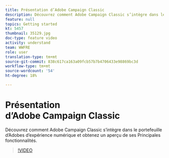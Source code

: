 ```yaml
---
title: Présentation d’Adobe Campaign Classic
description: Découvrez comment Adobe Campaign Classic s’intègre dans le portefeuille d’Adobes d’expérience numérique et obtenez un aperçu de ses Principales fonctionnalités.
feature: null
topics: Getting started
kt: 5457
thumbnail: 35129.jpg
doc-type: feature video
activity: understand
team: WWFRE
role: user
translation-type: tm+mt
source-git-commit: 838c617ca163a09fcb57b7b4706433e98869bc3d
workflow-type: tm+mt
source-wordcount: '54'
ht-degree: 18%

---
```



# Présentation d’Adobe Campaign Classic

Découvrez comment Adobe Campaign Classic s’intègre dans le portefeuille d’Adobes d’expérience numérique et obtenez un aperçu de ses Principales fonctionnalités.

>[!VIDEO](https://video.tv.adobe.com/v/35129?quality=12)
